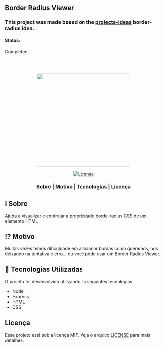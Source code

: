 ## Border Radius Viewer

### This project was made based on the [projects-ideas](Projects/1-Beginner/Border-Radius-Previewer.md) border-radius idea.

#### Status:
Completed

<br>
<br>
<p align="center"> 
<img src="https://ik.imagekit.io/vhx2sevqtq/Sem_t_tulo_D6u3t7g89.png" width="300" heigth="300">
</p>

<p align="center">
  <a href="LICENSE" >
<img alt="License" src="https://img.shields.io/badge/license-MIT-%23F8952D">
  </a>
</p>

<h3 align="center">  
  <a href="#information_source-sobre">Sobre</a> |
  <a href="#interrobang-motivo">Motivo</a> | 
  <a href="#rocket-tecnologias-utilizadas">Tecnologias</a> | 
  <a href="#licença">Licença</a> 
</h3>

## :information_source: Sobre

Ajuda a visualizar e controlar a propriedade borde-radius CSS de um elemento HTML

## :interrobang: Motivo

Muitas vezes temos dificuldade em adicionar bordas como queremos, nos deixando na tentativa e erro... ou você pode usar um Border Radius Viewer.

## :rocket: Tecnologias Utilizadas

O projeto foi desenvolvido utilizando as seguintes tecnologias

- Node
- Express
- HTML
- CSS

## Licença
Esse projeto está sob a licença MIT. Veja o arquivo [LICENSE](LICENSE) para mais detalhes.
